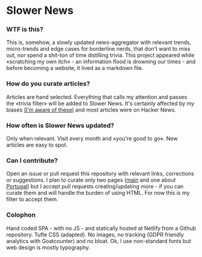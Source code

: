 # Slower News

### WTF is this?

This is, somehow, a slowly updated news-aggregator with relevant trends, micro-trends and edge cases for borderline nerds, that don't want to miss out, nor spend a shit-ton of time distilling trivia.
This project appeared while «scratching my own itch» - an information flood is drowning our times - and before becoming a website, it lived as a markdown file.

### How do you curate articles?

Articles are hand selected. Everything that calls my attention and passes the «trivia filter» will be added to Slower News. It's certainly affected by my biases [(I'm aware of these)](https://github.com/slownews/wisdom-tldr-guide/blob/master/FAQ%20%26%20CHANGELOG.md#what-are-your-main-biases) and most articles were on Hacker News.

### How often is Slower News updated?

Only when relevant. Visit every month and «you're good to go». New articles are easy to spot.

### Can I contribute?

Open an issue or pull request this repository with relevant links, corrections or suggestions. I plan to curate only two pages ([main](https://www.slowernews.com/) and one about [Portugal](https://www.slowernews.com/portugal)) but I accept pull requests creating/updating more - if you can curate them and will handle the burden of using HTML. For now this is my filter to accept them.

### Colophon

Hand coded SPA - with no JS - and statically hosted at Netlify from a Github repository. Tufte CSS (adapted). No images, no tracking (GDPR friendly analytics with Goatcounter) and no bloat. Ok, I use non-standard fonts but web design is mostly typography.